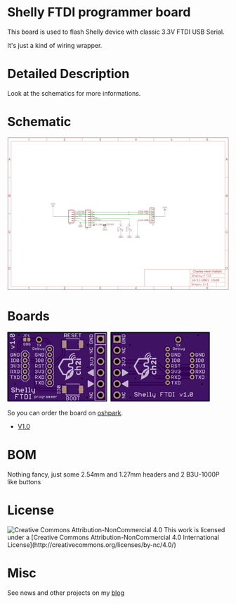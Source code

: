 # Shelly FTDI programmer board

This board is used to flash Shelly device with classic 3.3V FTDI USB Serial. 

It's just a kind of wiring wrapper.

# Detailed Description

Look at the schematics for more informations.

# Schematic  

<img src="https://github.com/hallard/Shelly-FTDI/blob/main/pictures/Shelly-FTDI-sch.png">

# Boards  

<img src="https://github.com/hallard/Shelly-FTDI/blob/main/pictures/Shelly-FTDI-top.png" alt="Top" width="45%" height="45%">&nbsp;
<img src="https://github.com/hallard/Shelly-FTDI/blob/main/pictures/Shelly-FTDI-bot.png" alt="Bottom" width="45%" height="45%">


So you can order the board on [oshpark](https://oshpark.com).

- [V1.0](https://oshpark.com/shared_projects/iro7okxZ)

 
# BOM

Nothing fancy, just some 2.54mm and 1.27mm headers and 2 B3U-1000P like buttons

 
# License

<img alt="Creative Commons Attribution-NonCommercial 4.0" src="https://i.creativecommons.org/l/by-nc/4.0/88x31.png">   
This work is licensed under a [Creative Commons Attribution-NonCommercial 4.0 International License](http://creativecommons.org/licenses/by-nc/4.0/)

# Misc

See news and other projects on my [blog][1] 

[1]: https://hallard.me

